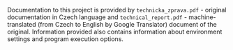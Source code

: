 Documentation to this project is provided by `technicka_zprava.pdf` - original documentation in Czech language and `technical_report.pdf` - machine-translated (from Czech to English by Google Translator) document of the original. Information provided also contains information about environment settings and program execution options.
